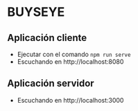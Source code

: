 # BUYSEYE

## Aplicación cliente

- Ejecutar con el comando `npm run serve`
- Escuchando en http://localhost:8080

## Aplicación servidor

- Escuchando en http://localhost:3000